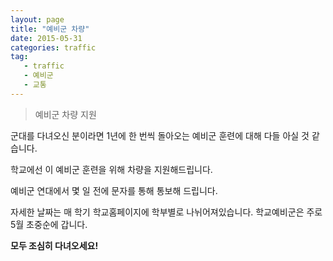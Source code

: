 ```yaml
---
layout: page
title: "예비군 차량"
date: 2015-05-31
categories: traffic
tag:
   - traffic
   - 예비군
   - 교통
---
```


> 예비군 차량 지원

군대를 다녀오신 분이라면 1년에 한 번씩 돌아오는 예비군 훈련에 대해 다들 아실 것 같습니다. 

학교에선 이 예비군 훈련을 위해 차량을 지원해드립니다.    

예비군 연대에서 몇 일 전에 문자를 통해 통보해 드립니다.   

자세한 날짜는 매 학기 학교홈페이지에 학부별로 나뉘어져있습니다. 학교예비군은 주로 5월 초중순에 갑니다.    

**모두 조심히 다녀오세요!**

